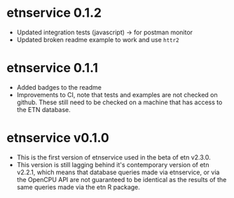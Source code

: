 # etnservice 0.1.2
- Updated integration tests (javascript) -> for postman monitor
- Updated broken readme example to work and use `httr2`

# etnservice 0.1.1
- Added badges to the readme
- Improvements to CI, note that tests and examples are not checked on github. These still need to be checked on a machine that has access to the ETN database.

# etnservice v0.1.0
- This is the first version of etnservice used in the beta of etn v2.3.0.
- This version is still lagging behind it's contemporary version of etn v2.2.1, which means that database queries made via etnservice, or via the OpenCPU API are not guaranteed to be identical as the results of the same queries made via the etn R package.
